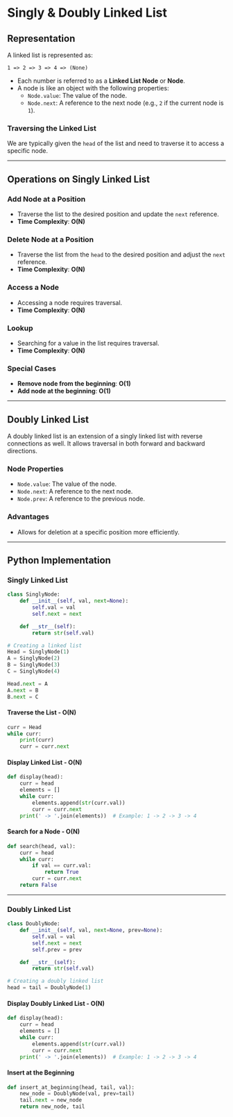 # Singly & Doubly Linked List

## Representation

A linked list is represented as:
```
1 => 2 => 3 => 4 => (None)
```

- Each number is referred to as a **Linked List Node** or **Node**.
- A node is like an object with the following properties:
  - `Node.value`: The value of the node.
  - `Node.next`: A reference to the next node (e.g., `2` if the current node is `1`).

### Traversing the Linked List
We are typically given the `head` of the list and need to traverse it to access a specific node.

---

## Operations on Singly Linked List

### Add Node at a Position
- Traverse the list to the desired position and update the `next` reference.
- **Time Complexity**: **O(N)**

### Delete Node at a Position
- Traverse the list from the `head` to the desired position and adjust the `next` reference.
- **Time Complexity**: **O(N)**

### Access a Node
- Accessing a node requires traversal.
- **Time Complexity**: **O(N)**

### Lookup
- Searching for a value in the list requires traversal.
- **Time Complexity**: **O(N)**

### Special Cases
- **Remove node from the beginning**: **O(1)**
- **Add node at the beginning**: **O(1)**

---

## Doubly Linked List

A doubly linked list is an extension of a singly linked list with reverse connections as well. It allows traversal in both forward and backward directions.

### Node Properties
- `Node.value`: The value of the node.
- `Node.next`: A reference to the next node.
- `Node.prev`: A reference to the previous node.

### Advantages
- Allows for deletion at a specific position more efficiently.

---

## Python Implementation

### Singly Linked List

```python
class SinglyNode:
    def __init__(self, val, next=None):
        self.val = val
        self.next = next

    def __str__(self):
        return str(self.val)

# Creating a linked list
Head = SinglyNode(1)
A = SinglyNode(2)
B = SinglyNode(3)
C = SinglyNode(4)

Head.next = A
A.next = B
B.next = C
```

#### Traverse the List - **O(N)**
```python
curr = Head
while curr:
    print(curr)
    curr = curr.next
```

#### Display Linked List - **O(N)**
```python
def display(head):
    curr = head
    elements = []
    while curr:
        elements.append(str(curr.val))
        curr = curr.next
    print(' -> '.join(elements))  # Example: 1 -> 2 -> 3 -> 4
```

#### Search for a Node - **O(N)**
```python
def search(head, val):
    curr = head
    while curr:
        if val == curr.val:
            return True
        curr = curr.next
    return False
```

---

### Doubly Linked List

```python
class DoublyNode:
    def __init__(self, val, next=None, prev=None):
        self.val = val
        self.next = next
        self.prev = prev

    def __str__(self):
        return str(self.val)

# Creating a doubly linked list
head = tail = DoublyNode(1)
```

#### Display Doubly Linked List - **O(N)**
```python
def display(head):
    curr = head
    elements = []
    while curr:
        elements.append(str(curr.val))
        curr = curr.next
    print(' -> '.join(elements))  # Example: 1 -> 2 -> 3 -> 4
```

#### Insert at the Beginning
```python
def insert_at_beginning(head, tail, val):
    new_node = DoublyNode(val, prev=tail)
    tail.next = new_node
    return new_node, tail
```